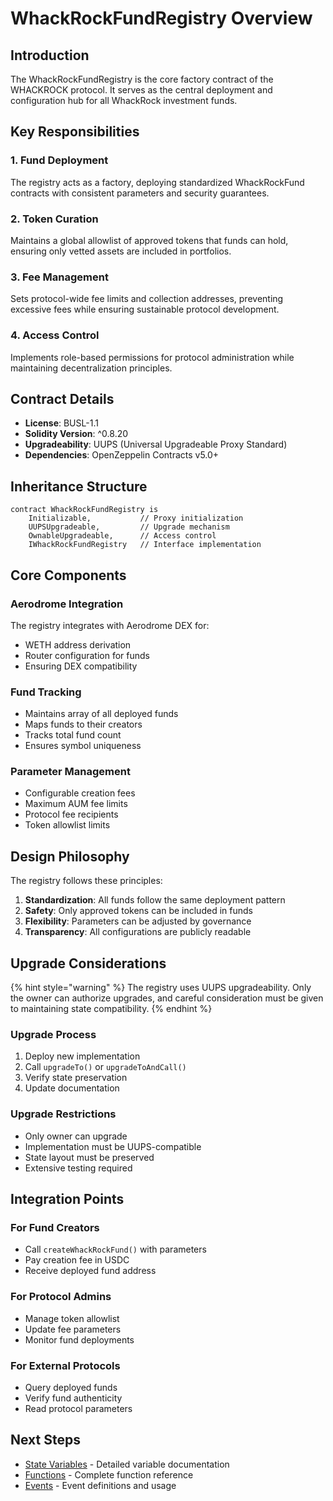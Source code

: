 # WhackRockFundRegistry Overview

## Introduction

The WhackRockFundRegistry is the core factory contract of the WHACKROCK protocol. It serves as the central deployment and configuration hub for all WhackRock investment funds.

## Key Responsibilities

### 1. Fund Deployment
The registry acts as a factory, deploying standardized WhackRockFund contracts with consistent parameters and security guarantees.

### 2. Token Curation
Maintains a global allowlist of approved tokens that funds can hold, ensuring only vetted assets are included in portfolios.

### 3. Fee Management
Sets protocol-wide fee limits and collection addresses, preventing excessive fees while ensuring sustainable protocol development.

### 4. Access Control
Implements role-based permissions for protocol administration while maintaining decentralization principles.

## Contract Details

- **License**: BUSL-1.1
- **Solidity Version**: ^0.8.20
- **Upgradeability**: UUPS (Universal Upgradeable Proxy Standard)
- **Dependencies**: OpenZeppelin Contracts v5.0+

## Inheritance Structure

```solidity
contract WhackRockFundRegistry is 
    Initializable,           // Proxy initialization
    UUPSUpgradeable,         // Upgrade mechanism
    OwnableUpgradeable,      // Access control
    IWhackRockFundRegistry   // Interface implementation
```

## Core Components

### Aerodrome Integration
The registry integrates with Aerodrome DEX for:
- WETH address derivation
- Router configuration for funds
- Ensuring DEX compatibility

### Fund Tracking
- Maintains array of all deployed funds
- Maps funds to their creators
- Tracks total fund count
- Ensures symbol uniqueness

### Parameter Management
- Configurable creation fees
- Maximum AUM fee limits
- Protocol fee recipients
- Token allowlist limits

## Design Philosophy

The registry follows these principles:

1. **Standardization**: All funds follow the same deployment pattern
2. **Safety**: Only approved tokens can be included in funds
3. **Flexibility**: Parameters can be adjusted by governance
4. **Transparency**: All configurations are publicly readable

## Upgrade Considerations

{% hint style="warning" %}
The registry uses UUPS upgradeability. Only the owner can authorize upgrades, and careful consideration must be given to maintaining state compatibility.
{% endhint %}

### Upgrade Process
1. Deploy new implementation
2. Call `upgradeTo()` or `upgradeToAndCall()`
3. Verify state preservation
4. Update documentation

### Upgrade Restrictions
- Only owner can upgrade
- Implementation must be UUPS-compatible
- State layout must be preserved
- Extensive testing required

## Integration Points

### For Fund Creators
- Call `createWhackRockFund()` with parameters
- Pay creation fee in USDC
- Receive deployed fund address

### For Protocol Admins
- Manage token allowlist
- Update fee parameters
- Monitor fund deployments

### For External Protocols
- Query deployed funds
- Verify fund authenticity
- Read protocol parameters

## Next Steps

- [State Variables](state-variables.md) - Detailed variable documentation
- [Functions](functions.md) - Complete function reference
- [Events](events.md) - Event definitions and usage